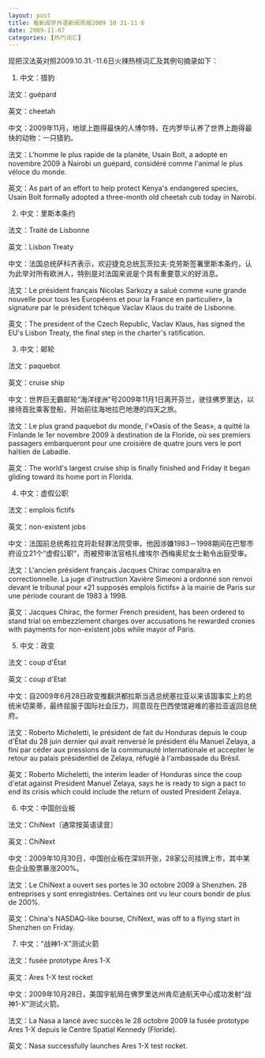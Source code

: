```yaml
---
layout: post
title: 看新闻学外语新闻周报2009 10 31-11 6
date: 2009-11-07
categories: [热门词汇]  
---
```




现把汉法英对照2009.10.31.-11.6日火辣热榜词汇及其例句摘录如下：

1. 中文：猎豹

法文：guépard

英文：cheetah

中文：2009年11月，地球上跑得最快的人博尔特，在内罗毕认养了世界上跑得最快的动物：一只猎豹。

法文：L'homme le plus rapide de la planète, Usain Bolt, a adopté en novembre 2009 à Nairobi un guépard, considéré comme l'animal le plus véloce du monde.

英文：As part of an effort to help protect Kenya's endangered species, Usain Bolt formally adopted a three-month old cheetah cub today in Nairobi.



2. 中文：里斯本条约

法文：Traité de Lisbonne

英文：Lisbon Treaty

中文：法国总统萨科齐表示，欢迎捷克总统瓦茨拉夫·克劳斯签署里斯本条约，认为此举对所有欧洲人，特别是对法国来说是个具有重要意义的好消息。

法文：Le président français Nicolas Sarkozy a salué comme «une grande nouvelle pour tous les Européens et pour la France en particulier», la signature par le président tchèque Vaclav Klaus du traité de Lisbonne.

英文：The president of the Czech Republic, Vaclav Klaus, has signed the EU's Lisbon Treaty, the final step in the charter's ratification.



3. 中文：邮轮

法文：paquebot

英文：cruise ship

中文：世界巨无霸邮轮“海洋绿洲”号2009年11月1日离开芬兰，驶往佛罗里达，以接待首批乘客登船，开始前往海地拉巴地港的四天之旅。

法文：Le plus grand paquebot du monde, l'«Oasis of the Seas», a quitté la Finlande le 1er novembre 2009 à destination de la Floride, où ses premiers passagers embarqueront pour une croisière de quatre jours vers le port haïtien de Labadie.

英文：The world's largest cruise ship is finally finished and Friday it began gliding toward its home port in Florida.



4. 中文：虚假公职

法文：emplois fictifs

英文：non-existent jobs

中文：法国前总统希拉克将赴轻罪法院受审。他因涉嫌1983－1998期间在巴黎市府设立21个“虚假公职”，而被预审法官格扎维埃尔·西梅奥尼女士勒令出庭受审。

法文：L'ancien président français Jacques Chirac comparaîtra en correctionnelle. La juge d'instruction Xavière Simeoni a ordonné son renvoi devant le tribunal pour «21 supposés emplois fictifs» à la mairie de Paris sur une période courant de 1983 à 1998.

英文：Jacques Chirac, the former French president, has been ordered to stand trial on embezzlement charges over accusations he rewarded cronies with payments for non-existent jobs while mayor of Paris.

5. 中文：政变

法文：coup d'État

英文：coup d'Etat

中文：自2009年6月28日政变推翻洪都拉斯当选总统塞拉亚以来该国事实上的总统米切莱蒂，最终屈服于国际社会压力，同意现在巴西使馆避难的塞拉亚返回总统府。

法文：Roberto Micheletti, le président de fait du Honduras depuis le coup d'État du 28 juin dernier qui avait renversé le président élu Manuel Zelaya, a fini par céder aux pressions de la communauté internationale et accepter le retour au palais présidentiel de Zelaya, réfugié à l'ambassade du Brésil.

英文：Roberto Micheletti, the interim leader of Honduras since the coup d'etat against President Manuel Zelaya, says he is ready to sign a pact to end its crisis which could include the return of ousted President Zelaya.





6. 中文：中国创业板

法文：ChiNext〔通常按英语读音〕

英文：ChiNext

中文：2009年10月30日，中国创业板在深圳开张，28家公司挂牌上市，其中某些企业股票暴涨200%。

法文：Le ChiNext a ouvert ses portes le 30 octobre 2009 à Shenzhen. 28 entreprises y sont enregistrées. Certaines ont vu leur cours bondir de plus de 200%.

英文：China's NASDAQ-like bourse, ChiNext, was off to a flying start in Shenzhen on Friday.



7. 中文：“战神1-X”测试火箭

法文：fusée prototype Ares 1-X

英文：Ares 1-X test rocket

中文：2009年10月28日，美国宇航局在佛罗里达州肯尼迪航天中心成功发射“战神1-X”测试火箭。

法文：La Nasa a lancé avec succès le 28 octobre 2009 la fusée prototype Ares 1-X depuis le Centre Spatial Kennedy (Floride).

英文：Nasa successfully launches Ares 1-X test rocket.

